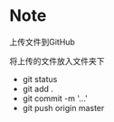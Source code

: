 # Note

上传文件到GitHub

将上传的文件放入文件夹下

* git status
* git add .
* git commit -m '...'
* git push origin master
